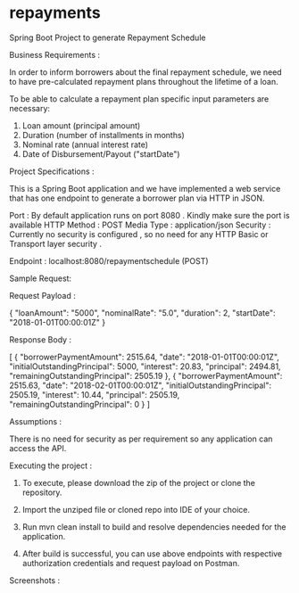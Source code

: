 # repayments
Spring Boot Project to generate Repayment Schedule

Business Requirements :

In order to inform borrowers about the final repayment schedule, we need to have pre-calculated repayment plans throughout the lifetime of a loan.

To be able to calculate a repayment plan specific input parameters are necessary:

1. Loan amount (principal amount)
2. Duration (number of installments in months)
3. Nominal rate (annual interest rate)
4. Date of Disbursement/Payout ("startDate")


Project Specifications :

This is a Spring Boot application and we have implemented a web service that has one endpoint to generate a borrower plan via HTTP in JSON.

  Port         : By default application runs on port 8080 . Kindly make sure the port is available
  HTTP Method  : POST
  Media Type   : application/json
  Security     : Currently no security is configured , so no need for any HTTP Basic or Transport layer security .  
  
  Endpoint : localhost:8080/repaymentschedule (POST)
  

Sample Request: 


Request Payload : 

{
    "loanAmount": "5000",
    "nominalRate": "5.0",
    "duration": 2,
    "startDate": "2018-01-01T00:00:01Z"
}


Response Body : 

[
    {
        "borrowerPaymentAmount": 2515.64,
        "date": "2018-01-01T00:00:01Z",
        "initialOutstandingPrincipal": 5000,
        "interest": 20.83,
        "principal": 2494.81,
        "remainingOutstandingPrincipal": 2505.19
    },
    {
        "borrowerPaymentAmount": 2515.63,
        "date": "2018-02-01T00:00:01Z",
        "initialOutstandingPrincipal": 2505.19,
        "interest": 10.44,
        "principal": 2505.19,
        "remainingOutstandingPrincipal": 0
    }
]



Assumptions : 

There is no need for security as per requirement so any application can access the API.


Executing the project :

1. To execute, please download the zip of the project or clone the repository.

2. Import the unziped file or cloned repo into IDE of your choice.

3. Run mvn clean install to build and resolve dependencies needed for the application.

4. After build is successful, you can use above endpoints with respective authorization credentials and request payload on Postman.





Screenshots :









